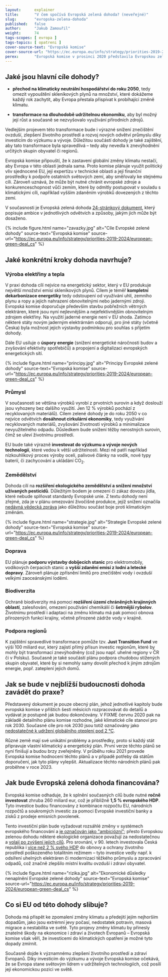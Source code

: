 ```yaml
---
layout:      explainer
title:       "V čem spočívá Evropská zelená dohoda? (neveřejné)"
slug:        "evropska-zelena-dohoda"
published:   false
author:      "Jakub Zamouřil"
weight:      74
tags-scopes: [ evropa ]
tags-topics: [ opatreni ]
cover-source-text: "Evropská komise"
cover-source-url: "https://ec.europa.eu/info/strategy/priorities-2019-2024/european-green-deal_cs"
perex:       "Evropská komise v prosinci 2020 představila Evropskou zelenou dohodu, která nastiňuje klimatické ambice EU na příštích 30 let. Co tato dohoda obsahuje?"
---
```


## Jaké jsou hlavní cíle dohody?

* **přechod na klimaticky neutrální hospodářství do roku 2050**, tedy omezit vypouštění skleníkových plynů na množství, které dokážeme každý
rok zachytit, aby Evropa přestala přispívat k probíhající změně klimatu.

* **transformace na dlouhodobě udržitelnou ekonomiku**, aby byl možný její růst a současně se nezvyšovalo využívání přírodních
zdrojů.

Vedlejším projevem této transformace bude i výrazné snížení znečištění ovzduší, zlepšení životního prostředí a rozvoj nových odvětví průmyslu díky investicím do výzkumu a vývoje. Důležitou součástí dohody je také zajištění, aby tato transformace byla spravedlivá – tedy aby nevedla k znevýhodnění určitých skupin obyvatel či regionů.

Evropská komise připouští, že k zastavení globální změny klimatu nestačí, aby Evropa v této oblasti jednala sama. Proto komise plánuje využít politický vliv
sjednocené EU, její expertízu v technické oblasti a její finanční prostředky k podpoře ostatních světových zemí, aby směřovaly ke stejnému cíli. Zároveň
uznává, že může být nutné chránit evropské zdroje a konkurenceschopnost vůči zemím, které by odmítly postupovat v souladu s klimatickými cíli, například vyšším zdaněním výrobků dovezených z těchto zemí.

V současnosti je Evropská zelená dohoda [24-stránkový dokument](https://ec.europa.eu/info/sites/info/files/european-green-deal-communication_en.pdf), který popisuje ambice v jednotlivých odvětvích a způsoby, jakým jich může být dosaženo.

{% include figure.html
    name="zavazky.jpg"
    alt="Cíle Evropské zelené dohody"
    source-text="Evropská komise"
    source-url="https://ec.europa.eu/info/strategy/priorities-2019-2024/european-green-deal_cs"
%}

## Jaké konkrétní kroky dohoda navrhuje?

### Výroba elektřiny a tepla

V praxi dohoda cílí nejvíce na energetický sektor, který v EU produkuje největší množství emisí skleníkových plynů. Cílem je téměř **kompletní dekarbonizace energetiky** tedy odstoupení od využívání uhlí, zemního plynu a ropy a jejich nahrazení obnovitelnými nebo jadernými zdroji. Evropská komise doporučuje především stavbu pobřežních větrných elektráren, které jsou nyní nejlevnějším a nejefektivnějším obnovitelným zdrojem elektřiny. Na využití jaderné energie není v EU shoda. Zatímco některé státy novým jaderným elektrárnám odporují, pro jiné státy (včetně Česka) byla možnost jejich výstavby podmínkou pro souhlas s přijetím dohody.

Dále EU usiluje o **úspory energie** (snížení energetické náročnosti budov a zvyšování efektivity spotřebičů) a propojení a digitalizaci evropských energetických sítí.

{% include figure.html
    name="principy.jpg"
    alt="Principy Evropské zelené dohody"
    source-text="Evropská komise"
    source-url="https://ec.europa.eu/info/strategy/priorities-2019-2024/european-green-deal_cs"
%}

### Průmysl

V současnosti se většina výrobků vyrobí z prvotních surovin a když doslouží jsou vyhozeny bez dalšího využití. Jen 12 % výrobků pochází z recyklovaných materiálů). Cílem zelené dohody je do roku 2050 v co nejvíce odvětvích **dosáhnout cirkulární ekonomiky**, tedy využívání recyklovaných materiálů, zvyšování životnosti výrobků a minimalizace nevyužitelného odpadu. Důsledkem bude snížení těžby nerostných surovin, čímž se uleví životnímu prostředí.

EU bude také výrazně **investovat do výzkumu a vývoje nových technologií**, které vedou k větší udržitelnosti. Mezi ně patří například nízkouhlíkový proces výroby oceli, palivové články na vodík, nové typy baterií, či zachycování a ukládání CO<sub>2</sub>.

### Zemědělství

Dohoda cílí na **rozšíření ekologického zemědělství a snížení množství užívaných pesticidů**. Důležitým bodem je omezení či zákaz dovozu jídla, které nebude splňovat standardy Evropské unie. Z textu dohody není zřejmé, zda je v plánu omezování živočišné produkce, jejíž snížení označila [nedávná vědecká zpráva](https://www.czechsight.cz/pres-11-000-vedcu-podporilo-vyhlaseni-klimaticke-nouze/) jako důležitou součást boje proti klimatickým změnám.

{% include figure.html
    name="strategie.jpg"
    alt="Strategie Evropské zelené dohody"
    source-text="Evropská komise"
    source-url="https://ec.europa.eu/info/strategy/priorities-2019-2024/european-green-deal_cs"
%}

### Doprava

EU plánuje **podporu výstavby dobíjecích stanic** pro elektromobily, vodíkových čerpacích stanic a **vyšší zdanění emisí z lodní a letecké dopravy**. Zároveň  plánuje zpřísnění limitů pro znečištění vody i ovzduší velkými zaoceánskými loděmi.

### Biodiverzita

Ochraně biodiverzity má pomoci **rozšíření území chráněných krajinných oblastí**, zalesňování, omezení používání chemikálií či **šetrnější rybolov**. Životnímu prostředí i adaptaci na změnu klimatu má pak pomoci obnova přirozených funkcí krajiny, včetně přirozené zádrže vody v krajině.

### Podpora regionů

K zajištění spravedlivé transformace pomůže tzv. **Just Transition Fund** ve výši 100 miliard eur, který zajistí přímý přísun investic regionům, které by mohly být transformací znevýhodněny (což jsou např. uhelné regiony v ČR či v Polsku). Současně je také součástí plánu podpora chudobou stižených skupin obyvatel, které by si nemohly samy dovolit přechod k jiným zdrojům energie, popř. zateplení jejich domů.

## Jak se bude v nejbližší budoucnosti dohoda zavádět do praxe?

Představený dokument je pouze obecný plán, jehož jednotlivé kapitoly bude evropská komise v příštích šesti měsících rozpracovávat do detailů a vydávat je postupně jak budou dokončovány. V FIXME červnu 2020 pak na základě detailního plánu komise rozhodne, jaké klimatické cíle stanoví pro rok 2030. Současné cíle pro rok 2030 jsou totiž označovány jako [nedostatečné k udržení globálního oteplení pod 2 °C](https://climateactiontracker.org/countries/eu/).

Různé země mají své unikátní problémy a prostředky, proto si každý stát připravuje vlastní klimatický a energetický plán. První verze těchto plánů se nyní finišují a budou brzy zveřejněny. V průběhu roku 2021 provede Evropská komise hodnocení těchto plánů a v případě potřeby dá státům doporučení, jak tyto plány vylepšit. Aktualizace těchto národních plánů pak proběhne v roce 2023.

## Jak bude Evropská zelená dohoda financována?

Evropská komise odhaduje, že k splnění současných cílů bude nutné **ročně investovat** zhruba 260 miliard eur, což je přibližně **1,5 % evropského HDP**. Tyto investice budou financovány z kombinace rozpočtu EU, národních rozpočtů a soukromých investic za pomoci Evropské investiční banky a zisků z prodeje emisních povolenek.

Tento investiční plán bude vyžadovat rozsáhlé změny v systémech evropského financování a [je označován jako "ambiciózní"](https://eeb.org/library/game-changer-financing-the-european-green-deal/); přesto Evropskou zelenou dohodu některé ekologické organizace považují za nedostatečnou a [volají po zvýšení jejích cílů](https://www.greenpeace.org/czech/clanek/5252/evropsky-green-deal-je-krok-spravnym-smerem-ale-sam-o-sobe-nestaci/). Pro srovnání, v 90. letech investovala Česká republika i [více než 2 % svého HDP](https://ekolist.cz/cz/zpravodajstvi/zpravy/investice-do-zivotniho-prostredi-stagnuji-tvrdi-statistici) do obnovy a ochrany životního prostředí poškozeného totalitním režimem – tyto investice vedly např. k odsíření uhelných elektráren či modernizaci těžkého průmyslu a zpracování odpadů, což značně zlepšilo místní kvalitu ovzduší i zdraví obyvatel.

{% include figure.html
    name="rizika.jpg"
    alt="Ekonomické důsledky nenaplnění Evropské zelené dohody"
    source-text="Evropská komise"
    source-url="https://ec.europa.eu/info/strategy/priorities-2019-2024/european-green-deal_cs"
%}

## Co si EU od této dohody slibuje?

Dohoda má přispět ke zpomalení změny klimatu a předejití jejím nejhorším dopadům, jako jsou extrémní jevy počasí, nedostatek potravin, masová migrace a nestabilita ve světě. Tyto projevy změny klimatu by přinesly znatelné škody na ekonomice i zdraví a životech Evropanů – Evropská komise však věří, že investicemi do klimatických opatření je možné tyto dopady zmírnit.

Současně dojde k významnému zlepšení životního prostředí a zdraví Evropanů. Díky investicím do výzkumu a vývoje Evropská komise očekává, že se Evropa stane světovým lídrem v udržitelných technologiích, což posílí její ekonomickou pozici ve světě.

